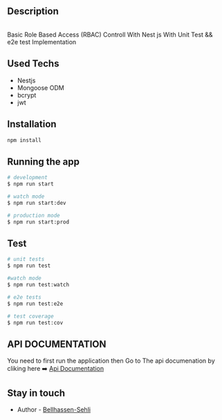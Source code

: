 
## Description

######

Basic Role Based Access (RBAC) Controll With Nest js  With Unit Test && e2e test  Implementation 

## Used Techs

- Nestjs
- Mongoose ODM
- bcrypt
- jwt

## Installation

```bash
npm install
```

## Running the app

```bash
# development
$ npm run start

# watch mode
$ npm run start:dev

# production mode
$ npm run start:prod

```

## Test

```bash
# unit tests
$ npm run test

#watch mode
$ npm run test:watch

# e2e tests
$ npm run test:e2e

# test coverage
$ npm run test:cov

```

## API DOCUMENTATION


You need to first run the application then Go to The api documenation by cliking here ➡️
[Api Documentation](http://localhost:3000/api)



## Stay in touch

- Author - [Bellhassen-Sehli](https://github.com/Blhasn-Sehli)
